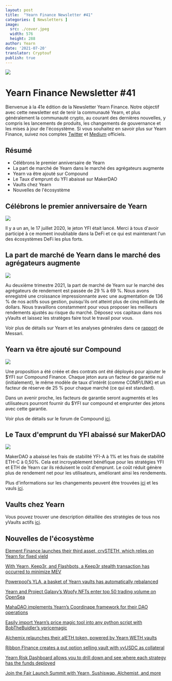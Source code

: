 ```yaml
---
layout: post
title:  "Yearn Finance Newsletter #41"
categories: [ Newsletters ]
image:
  src: ./cover.jpeg
  width: 576
  height: 288
author: Yearn
date: '2021-07-20'
translator: Cryptouf
publish: true
---
```


![](/_newsletters/Yearn-Finance-Newsletter-41/image1.jpg)

# Yearn Finance Newsletter #41

Bienvenue à la 41e édition de la Newsletter Yearn Finance. Notre objectif avec cette newsletter est de tenir la communauté Yearn, et plus généralement la communauté crypto, au courant des dernières nouvelles, y compris les lancements de produits, les changements de gouvernance et les mises à jour de l'écosystème. Si vous souhaitez en savoir plus sur Yearn Finance, suivez nos comptes [Twitter](https://twitter.com/iearnfinance) et [Medium](https://medium.com/iearn) officiels.

## Résumé

- Célébrons le premier anniversaire de Yearn
- La part de marché de Yearn dans le marché des agrégateurs augmente
- Yearn va être ajouté sur Compound
- Le Taux d'emprunt du YFI abaissé sur MakerDAO
- Vaults chez Yearn
- Nouvelles de l'écosystème

## Célébrons le premier anniversaire de Yearn

![](/_newsletters/Yearn-Finance-Newsletter-41/image5.jpg)

Il y a un an, le 17 juillet 2020, le jeton YFI était lancé. Merci à tous d'avoir participé à ce moment inoubliable dans la DeFi et ce qui est maintenant l'un des écosystèmes DeFi les plus forts.

## La part de marché de Yearn dans le marché des agrégateurs augmente

![](/_newsletters/Yearn-Finance-Newsletter-41/image4.jpg)

Au deuxième trimestre 2021, la part de marché de Yearn sur le marché des agrégateurs de rendement est passée de 29 % à 69 %. Nous avons enregistré une croissance impressionnante avec une augmentation de 136 % de nos actifs sous gestion, puisqu'ils ont atteint plus de cinq milliards de dollars. Nous travaillons constamment pour vous proposer  les meilleurs rendements ajustés au risque du marché. Déposez vos capitaux dans nos yVaults et laissez les stratèges faire tout le travail pour vous.

Voir plus de détails sur Yearn et les analyses générales dans ce [rapport](https://messari.io/article/q2-21-defi-review?utm_source=ryanwatkins_&utm_medium=tweet&utm_campaign=q2-21-defi-review) de Messari.


## Yearn va être ajouté sur Compound 

![](/_newsletters/Yearn-Finance-Newsletter-41/image3.jpg)

Une proposition a été créée et des contrats ont été déployés pour ajouter le $YFI sur Compound Finance. Chaque jeton aura un facteur de garantie nul (initialement), le même modèle de taux d'intérêt (comme COMP/LINK) et un facteur de réserve de 25 % pour chaque marché (ce qui est standard).

Dans un avenir proche, les facteurs de garantie seront augmentés et les utilisateurs pourront fournir du $YFI sur compound et emprunter des jetons avec cette garantie.

Voir plus de détails sur le forum de Compound [ici](https://www.comp.xyz/t/add-markets-mkr-aave-sushi-yfi/1977).


## Le Taux d'emprunt du YFI abaissé sur MakerDAO

![](/_newsletters/Yearn-Finance-Newsletter-41/image2.jpg)

MakerDAO a abaissé les frais de stabilité YFI-A à 1% et les frais de stabilité ETH-C à 0,50%. Cela est incroyablement bénéfique pour les stratégies YFI et ETH de Yearn car ils réduisent le coût d'emprunt. Le coût réduit  génère plus de rendement net pour les utilisateurs, améliorant ainsi les rendements.

Plus d'informations sur les changements peuvent être trouvées [ici](https://forum.makerdao.com/t/maker-relay-ep-53/9305) et les vauls [ici](https://yearn.finance/vaults).

## Vaults chez Yearn

Vous pouvez trouver une description détaillée des stratégies de tous nos yVaults actifs [ici](https://medium.com/yearn-state-of-the-vaults/the-vaults-at-yearn-9237905ffed3).


## Nouvelles de l'écosystème

[Element Finance launches their third asset, crvSTETH, which relies on Yearn for fixed yield](https://twitter.com/element_fi/status/1414990472569831427)

[With Yearn, Keep3r, and Flashbots, a Keep3r stealth transaction has occurred to minimize MEV](https://twitter.com/lbertenasco/status/1415016369771491330)

[Powerpool’s YLA, a basket of Yearn vaults has automatically rebalanced](https://twitter.com/powerpoolcvp/status/1414682829359812615)

[Yearn and Project Galaxy’s Woofy NFTs enter top 50 trading volume on OpenSea](https://twitter.com/ProjectGalaxyHQ/status/1414868634862710789)

[MahaDAO implements Yearn’s Coordinape framework for their DAO operations](https://twitter.com/TheMahaDAO/status/1414620121528680451)

[Easily import Yearn’s price magic tool into any python script with BobTheBuidler’s ypricemagic](https://github.com/BobTheBuidler/ypricemagic)

[Alchemix relaunches their alETH token, powered by Yearn WETH vaults](https://twitter.com/AlchemixFi/status/1414647769470443521)

[Ribbon FInance creates a put option selling vault with yvUSDC as collateral](https://twitter.com/ribbonfinance/status/1415298793419968513)

[Yearn Risk Dashboard allows you to drill down and see where each strategy has the funds deployed](https://yearn-finance.vercel.app/system/vault/0x19D3364A399d251E894aC732651be8B0E4e85001)

[Join the Fair Launch Summit with Yearn, Sushiswap, Alchemist, and more](https://twitter.com/_alchemistcoin/status/1415646390978453508)
